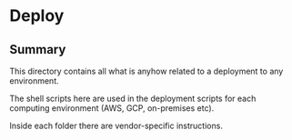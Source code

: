# Deploy 

## Summary
This directory contains all what is anyhow related to a deployment to any environment.

The shell scripts here are used in the deployment scripts for each computing environment (AWS, GCP, on-premises etc). <p>Inside each folder there are vendor-specific instructions.
